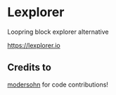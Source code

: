 # Lexplorer
Loopring block explorer alternative

https://lexplorer.io

## Credits to
[modersohn](https://github.com/modersohn) for code contributions!
